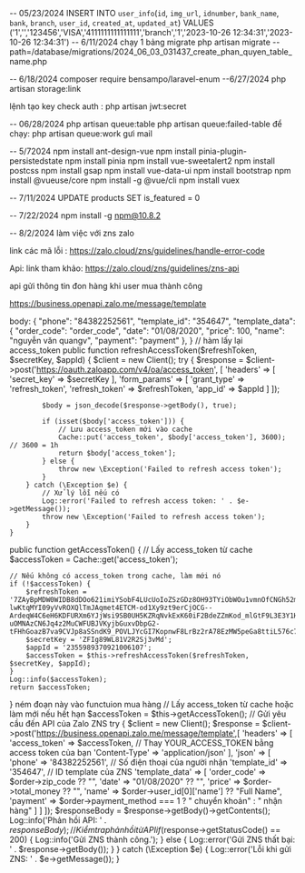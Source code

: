 -- 05/23/2024
INSERT INTO `user_info`(`id`, `img_url`, `idnumber`, `bank_name`, `bank`, `branch`, `user_id`, `created_at`, `updated_at`) 
VALUES ('1','','123456','VISA','4111111111111111','branch','1','2023-10-26 12:34:31','2023-10-26 12:34:31')
-- 6/11/2024
chạy 1 bảng migrate
   php artisan migrate --path=/database/migrations/2024_06_03_031437_create_phan_quyen_table_name.php 


-- 6/18/2024
composer require bensampo/laravel-enum
--6/27/2024
php artisan storage:link

lệnh tạo key check auth : php artisan jwt:secret 

-- 06/28/2024
php artisan queue:table
php artisan queue:failed-table
để chạy: php artisan queue:work gưi mail



-- 5/72024
 npm install ant-design-vue
npm install pinia-plugin-persistedstate
npm install pinia
npm install vue-sweetalert2
npm install postcss
npm install gsap
npm install vue-data-ui
npm install bootstrap
npm install @vueuse/core
npm install -g @vue/cli
npm install vuex

-- 7/11/2024
UPDATE products
SET is_featured = 0

-- 7/22/2024
npm install -g npm@10.8.2



-- 8/2/2024 
làm việc với zns zalo 

link các mã lỗi : https://zalo.cloud/zns/guidelines/handle-error-code

Api: link tham khảo: https://zalo.cloud/zns/guidelines/zns-api

api gửi thông tin đon hàng khi user mua thành công 


https://business.openapi.zalo.me/message/template


body:
{
    "phone": "84382252561",
    "template_id": "354647",
    "template_data": {
       "order_code": "order_code",
        "date": "01/08/2020",
        "price": 100,
        "name": "nguyễn văn quangv",
        "payment": "payment"
    }, 
}
// hàm lấy lại access_token
 public function refreshAccessToken($refreshToken, $secretKey, $appId)
    {
        $client = new Client();
        try {
            $response = $client->post('https://oauth.zaloapp.com/v4/oa/access_token', [
                'headers' => [
                    'secret_key' => $secretKey
                ],
                'form_params' => [
                    'grant_type' => 'refresh_token',
                    'refresh_token' => $refreshToken,
                    'app_id' => $appId
                ]
            ]);
    
            $body = json_decode($response->getBody(), true);
    
            if (isset($body['access_token'])) {
                // Lưu access_token mới vào cache
                Cache::put('access_token', $body['access_token'], 3600); // 3600 = 1h
                return $body['access_token'];
            } else {
                throw new \Exception('Failed to refresh access token');
            }
        } catch (\Exception $e) {
            // Xử lý lỗi nếu có
            Log::error('Failed to refresh access token: ' . $e->getMessage());
            throw new \Exception('Failed to refresh access token');
        }
    }

public function getAccessToken()
{
    // Lấy access_token từ cache
    $accessToken = Cache::get('access_token');

    // Nếu không có access_token trong cache, làm mới nó
    if (!$accessToken) {
        $refreshToken = '7ZAyBpMDW0WIDB8dDOo621imiYSobF4LUcUoIoZSzGDz8OH93TYiObWOu1vmnOfCNGh52mVLytDf6Beu9-lwKtqMYI09yVvROXQlTmJAqmet4ETCM-od1Xy9zt9erCjOCG--ArdeqW4C6eH6KDFURXm6YJjWsi9SB0UH5KZRqNvkExK60iF2BdeZZmKod_mlGtF9L3E3Y1HZVBnFAS3i7WuWZ7OXa-uOMNAzCN6Jq4z2MuCWFUBJVKyjbGuxvDbpG2-tFHhGoazB7va9CVJp8aSSndK9_POVLJYcGI7KopnwF8LrBz2rA78EzMW5peGa8ttiL576c7yuUyKJHPIBMGHJmXbgjlT74MkK86xOv6eyFuCNLeteUmfnbGTuhDfS0adkT7xtXXipEi537ee57pIMYmC';
        $secretKey = 'ZFIg89WL81V2R2Sj3vMd';
        $appId = '2355989370921006107';
        $accessToken = $this->refreshAccessToken($refreshToken, $secretKey, $appId);
    }
    Log::info($accessToken);
    return $accessToken;
}
ném đoạn này vào functuion mua hàng
// Lấy access_token từ cache hoặc làm mới nếu hết hạn
            $accessToken = $this->getAccessToken();
            // Gửi yêu cầu đến API của Zalo ZNS
            try {
                $client = new Client();
                $response = $client->post('https://business.openapi.zalo.me/message/template',[
                    'headers' => [
                        'access_token' => $accessToken, // Thay YOUR_ACCESS_TOKEN bằng access token của bạn
                        'Content-Type' => 'application/json'
                    ],
                    'json' => [
                        'phone' => '84382252561', // Số điện thoại của người nhận
                        'template_id' => '354647', // ID template của ZNS
                        'template_data' => [
                            'order_code' => $order->zip_code ?? "",
                            'date' => "01/08/2020" ?? "",
                            'price' => $order->total_money ?? "",
                            'name' => $order->user_id[0]['name'] ?? "Full Name",
                            'payment' => $order->payment_method === 1 ? " chuyển khoản" : " nhận hàng"
                        ]
                    ]
                ]);
                $responseBody = $response->getBody()->getContents();
                Log::info('Phản hồi API: ' . $responseBody);
                // Kiểm tra phản hồi từ API
                if ($response->getStatusCode() == 200) {
                    Log::info('Gửi ZNS thành công.');
                } else {
                    Log::error('Gửi ZNS thất bại: ' . $response->getBody());
                }
            } catch (\Exception $e) {
                Log::error('Lỗi khi gửi ZNS: ' . $e->getMessage());
            }